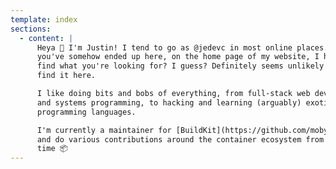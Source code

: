 ```yaml
---
template: index
sections:
  - content: |
      Heya 🎉 I'm Justin! I tend to go as @jedevc in most online places. If
      you've somehow ended up here, on the home page of my website, I hope you
      find what you're looking for? I guess? Definitely seems unlikely you'll
      find it here.

      I like doing bits and bobs of everything, from full-stack web development
      and systems programming, to hacking and learning (arguably) exotic
      programming languages.

      I'm currently a maintainer for [BuildKit](https://github.com/moby/buildkit),
      and do various contributions around the container ecosystem from time to
      time 📦
---
```

